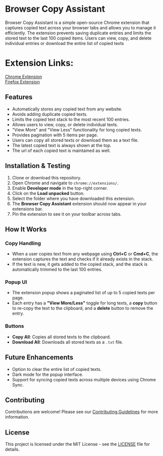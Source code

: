 # Browser Copy Assistant

Browser Copy Assistant is a simple open-source Chrome extension that captures copied text across your browser tabs and allows you to manage it efficiently. 
The extension prevents saving duplicate entries and limits the stored text to the last 100 copied items. Users can view, copy, and delete individual entries or download the entire list of copied texts

# Extension Links:
[Chrome Extension](https://chromewebstore.google.com/detail/browser-copy-assistant/okecmfbpgkjencmdlphdomdlocabbphb)
<br/>
[Firefox Extension](https://addons.mozilla.org/en-GB/firefox/addon/browser-copy-assistant/)

## Features

- Automatically stores any copied text from any website.
- Avoids adding duplicate copied texts.
- Limits the copied text stack to the most recent 100 entries.
- Allows users to view, copy, or delete individual texts.
- "View More" and "View Less" functionality for long copied texts.
- Provides pagination with 5 items per page.
- Users can copy all stored texts or download them as a text file.
- The latest copied text is always shown at the top.
- The url of each copied text is maintained as well.

## Installation & Testing

1. Clone or download this repository.
2. Open Chrome and navigate to `chrome://extensions/`.
3. Enable **Developer mode** in the top-right corner.
4. Click on the **Load unpacked** button.
5. Select the folder where you have downloaded this extension.
6. The **Browser Copy Assistant** extension should now appear in your extensions bar.
7. Pin the extension to see it on your toolbar across tabs.

## How It Works

### Copy Handling
- When a user copies text from any webpage using **Ctrl+C** or **Cmd+C**, the extension captures the text and checks if it already exists in the stack.
- If the text is new, it gets added to the copied stack, and the stack is automatically trimmed to the last 100 entries.
  
### Popup UI
- The extension popup shows a paginated list of up to 5 copied texts per page.
- Each entry has a **"View More/Less"** toggle for long texts, a **copy** button to re-copy the text to the clipboard, and a **delete** button to remove the entry.
  
### Buttons
- **Copy All**: Copies all stored texts to the clipboard.
- **Download All**: Downloads all stored texts as a `.txt` file.

## Future Enhancements

- Option to clear the entire list of copied texts.
- Dark mode for the popup interface.
- Support for syncing copied texts across multiple devices using Chrome Sync.

## Contributing

Contributions are welcome! Please see our [Contributing Guidelines](./CONTRIBUTING.md) for more information.

## License

This project is licensed under the MIT License - see the [LICENSE](LICENSE) file for details.
